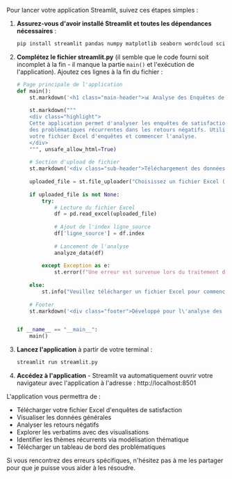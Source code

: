 Pour lancer votre application Streamlit, suivez ces étapes simples :

1. **Assurez-vous d'avoir installé Streamlit et toutes les dépendances nécessaires** :
   ```bash
   pip install streamlit pandas numpy matplotlib seaborn wordcloud scikit-learn scipy plotly
   ```

2. **Complétez le fichier streamlit.py** (il semble que le code fourni soit incomplet à la fin - il manque la partie `main()` et l'exécution de l'application). Ajoutez ces lignes à la fin du fichier :
   ```python
   # Page principale de l'application
   def main():
       st.markdown('<h1 class="main-header">📊 Analyse des Enquêtes de Satisfaction</h1>', unsafe_allow_html=True)
       
       st.markdown("""
       <div class="highlight">
       Cette application permet d'analyser les enquêtes de satisfaction, avec un focus particulier sur l'identification
       des problématiques récurrentes dans les retours négatifs. Utilisez le formulaire ci-dessous pour télécharger
       votre fichier Excel d'enquêtes et commencer l'analyse.
       </div>
       """, unsafe_allow_html=True)
       
       # Section d'upload de fichier
       st.markdown('<div class="sub-header">Téléchargement des données</div>', unsafe_allow_html=True)
       
       uploaded_file = st.file_uploader("Choisissez un fichier Excel (.xlsx)", type="xlsx")
       
       if uploaded_file is not None:
           try:
               # Lecture du fichier Excel
               df = pd.read_excel(uploaded_file)
               
               # Ajout de l'index ligne_source
               df['ligne_source'] = df.index
               
               # Lancement de l'analyse
               analyze_data(df)
               
           except Exception as e:
               st.error(f"Une erreur est survenue lors du traitement du fichier : {e}")
       
       else:
           st.info("Veuillez télécharger un fichier Excel pour commencer l'analyse.")
       
       # Footer
       st.markdown('<div class="footer">Développé pour l\'analyse des enquêtes de satisfaction © 2025</div>', unsafe_allow_html=True)


   if __name__ == "__main__":
       main()
   ```

3. **Lancez l'application** à partir de votre terminal :
   ```bash
   streamlit run streamlit.py
   ```

4. **Accédez à l'application** - Streamlit va automatiquement ouvrir votre navigateur avec l'application à l'adresse : http://localhost:8501

L'application vous permettra de :
- Télécharger votre fichier Excel d'enquêtes de satisfaction
- Visualiser les données générales
- Analyser les retours négatifs
- Explorer les verbatims avec des visualisations
- Identifier les thèmes récurrents via modélisation thématique
- Télécharger un tableau de bord des problématiques

Si vous rencontrez des erreurs spécifiques, n'hésitez pas à me les partager pour que je puisse vous aider à les résoudre.
